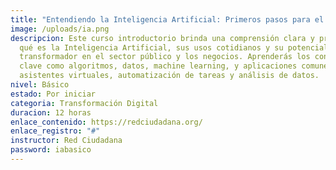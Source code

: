 ```yaml
---
title: "Entendiendo la Inteligencia Artificial: Primeros pasos para el sector público"
image: /uploads/ia.png
descripcion: Este curso introductorio brinda una comprensión clara y práctica de
  qué es la Inteligencia Artificial, sus usos cotidianos y su potencial
  transformador en el sector público y los negocios. Aprenderás los conceptos
  clave como algoritmos, datos, machine learning, y aplicaciones comunes como
  asistentes virtuales, automatización de tareas y análisis de datos.
nivel: Básico
estado: Por iniciar
categoria: Transformación Digital
duracion: 12 horas
enlace_contenido: https://redciudadana.org/
enlace_registro: "#"
instructor: Red Ciudadana
password: iabasico
---
```

